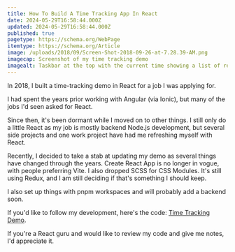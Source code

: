 ```yaml
---
title: How To Build A Time Tracking App In React
date: 2024-05-29T16:58:44.000Z
updated: 2024-05-29T16:58:44.000Z
published: true
pagetype: https://schema.org/WebPage
itemtype: https://schema.org/Article
image: /uploads/2018/09/Screen-Shot-2018-09-26-at-7.28.39-AM.png
imagecap: Screenshot of my time tracking demo
imagealt: Taskbar at the top with the current time showing a list of recently completed tasks beneath.
---
```


In 2018, I built a time-tracking demo in React for a job I was applying for.

I had spent the years prior working with Angular (via Ionic), but many of the jobs I'd seen asked for React.

Since then, it's been dormant while I moved on to other things. I still only do a little React as my job is mostly backend Node.js development, but several side projects and one work project have had me refreshing myself with React.

Recently, I decided to take a stab at updating my demo as several things have changed through the years. Create React App is no longer in vogue, with people preferring Vite. I also dropped SCSS for CSS Modules. It's still using Redux, and I am still deciding if that's something I should keep.

I also set up things with pnpm workspaces and will probably add a backend soon.

If you'd like to follow my development, here's the code: [Time Tracking Demo](https://github.com/andrewshell/time-tracking-demo).

If you're a React guru and would like to review my code and give me notes, I'd appreciate it.
